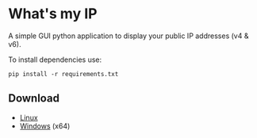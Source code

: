 # What's my IP

A simple GUI python application to display your public IP addresses (v4 & v6).

To install dependencies use:

`pip install -r requirements.txt`

## Download

- [Linux](dist/Whats-my-IP)
- [Windows](dist/Whats-my-IP.exe) (x64)
